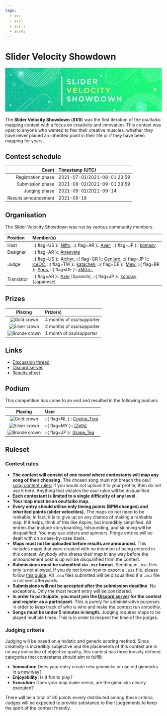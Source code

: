```yaml
---
tags:
  - svs
  - svs1
  - svs 1
  - svs#1
---
```


# Slider Velocity Showdown

![SVS banner](/wiki/Contests/SVS/img/banner.png)

The **Slider Velocity Showdown** (***SVS***) was the first iteration of the osu!taiko mapping contest with a focus on creativity and innovation. This contest was open to anyone who wanted to flex their creative muscles, whether they have never placed an inherited point in their life or if they have been mapping for years.

## Contest schedule

| Event | Timestamp (UTC) |
| --: | :-- |
| Registration phase | 2021-07-01/2021-08-01 23:59 |
| Submission phase | 2021-08-02/2021-09-01 23:59 |
| Judging phase | 2021-09-02/2021-09-14 |
| Results announcement | 2021-09-18 |

## Organisation

The Slider Velocity Showdown was run by various community members.

| Position | Member(s) |
| :-- | :-- |
| Host | ::{ flag=US }:: [Nifty](https://osu.ppy.sh/users/4956097), ::{ flag=AR }:: [Axer](https://osu.ppy.sh/users/7299864), ::{ flag=JP }:: [komasy](https://osu.ppy.sh/users/1980256) |
| Designer | ::{ flag=AR }:: [Atreevete](https://osu.ppy.sh/users/2615199) |
| Judge | ::{ flag=US }:: [Alchyr](https://osu.ppy.sh/users/4993032), ::{ flag=GR }:: [Genjuro](https://osu.ppy.sh/users/3196091), ::{ flag=JP }:: [iceOC](https://osu.ppy.sh/users/5482401), ::{ flag=TW }:: [katacheh](https://osu.ppy.sh/users/6651672), ::{ flag=DE }:: [Mew](https://osu.ppy.sh/users/2345156), ::{ flag=BR }:: [Ppus](https://osu.ppy.sh/users/5918857), ::{ flag=DE }:: [xMrtn-](https://osu.ppy.sh/users/866297) |
| Translator | ::{ flag=AR }:: [Axer](https://osu.ppy.sh/users/7299864) (Spanish), ::{ flag=JP }:: [komasy](https://osu.ppy.sh/users/1980256) (Japanese) |

## Prizes

| Placing | Prize(s) |
| :-: | :-- |
| ![Gold crown](/wiki/shared/crown-gold.png "1st place") | 4 months of osu!supporter |
| ![Silver crown](/wiki/shared/crown-silver.png "2nd place") | 2 months of osu!supporter |
| ![Bronze crown](/wiki/shared/crown-bronze.png "3rd place") | 1 month of osu!supporter |

## Links

- [Discussion thread](https://osu.ppy.sh/community/forums/topics/1361851)
- [Discord server](https://discord.gg/8WbX3XdmTs)
- [Results sheet](https://docs.google.com/spreadsheets/d/1ketuj4BgsevTpKVIM16d7drEdLYYYntPNdX2uIHfpk4/edit?usp=sharing)

## Podium

This competition has come to an end and resulted in the following podium:

| Placing | User |
| :-: | :-- |
| ![Gold crown](/wiki/shared/crown-gold.png "1st place") | ::{ flag=NL }:: [Cookie_Tree](https://osu.ppy.sh/users/502722) |
| ![Silver crown](/wiki/shared/crown-silver.png "2nd place") | ::{ flag=MY }:: [\[Zeth\]](https://osu.ppy.sh/users/9912966) |
| ![Bronze crown](/wiki/shared/crown-bronze.png "3rd place") | ::{ flag=JP }:: [Grape_Tea](https://osu.ppy.sh/users/9540073) |

## Ruleset

### Contest rules

- **The contest will consist of one round where contestants will map any song of their choosing.** The chosen song must not breach the osu! [song content rules](/wiki/Rules/Song_Content_Rules); if you would not upload it to your profile, then do not use it here. Anything that violates the osu! rules will be disqualified.
- **Each contestant is limited to a single difficulty of any level.**
- **Your map must be an osu!taiko map.**
- **Every entry should utilise only timing points (BPM changes) and inherited points (slider velocities).** The maps do not need to be rankable; in fact, it is to give up on any chance of making a rankable map. If it helps, think of this like Aspire, but incredibly simplified. All entries that include storyboarding, hitsounding, and skinning will be disqualified. You may use sliders and spinners. Fringe entries will be dealt with on a case-by-case basis.
- **Maps must not be uploaded before results are announced.** This includes maps that were created with no intention of being entered in this contest. Anybody who shares their map in any way before the announcement post is up will be disqualified from the contest.
- **Submissions must be submitted via `.osz` format.** Sending in `.osu` files only is not allowed. If you do not know how to export a `.osz` file, please follow [this guide](/wiki/Client/File_formats). All `.osu` files submitted will be disqualified if a `.osz` file is not sent afterwards.
- **Submissions will not be accepted after the submission deadline.** No exceptions. Only the most recent entry will be considered.
- **In order to participate, you must join the [Discord server](https://discord.gg/8WbX3XdmTs) for the contest and register as a participant.** This is purely for administrative purposes in order to keep track of who is who and make the contest run smoothly.
- **Songs must be under 5 minutes in length.** Judging requires maps to be played multiple times. This is in order to respect the time of the judges.

### Judging criteria

Judging will be based on a holistic and generic scoring method. Since creativity is incredibly subjective and the placements of this contest are in no way indicative of objective quality, this contest has three loosely defined categories that contestants should aim to fulfill:

- **Innovation:** Does your entry create new gimmicks or use old gimmicks in a new way?
- **Enjoyability:** Is it fun to play?
- **Execution:** Does your map make sense, are the gimmicks clearly executed?

There will be a total of 30 points evenly distributed among these criteria. Judges will be expected to provide substance to their judgements to keep the spirit of the contest friendly.
